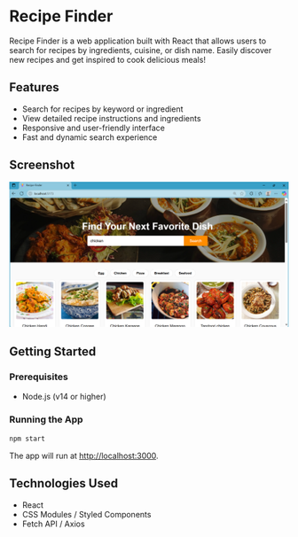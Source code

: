 # Recipe Finder

Recipe Finder is a web application built with React that allows users to search for recipes by ingredients, cuisine, or dish name. Easily discover new recipes and get inspired to cook delicious meals!

## Features

- Search for recipes by keyword or ingredient
- View detailed recipe instructions and ingredients
- Responsive and user-friendly interface
- Fast and dynamic search experience

## Screenshot

![Recipe Finder Screenshot](./src/assets/Screenshot%202025-06-30%20085935.png)

## Getting Started

### Prerequisites

- Node.js (v14 or higher)

### Running the App

```bash
npm start
```

The app will run at [http://localhost:3000](http://localhost:3000).

## Technologies Used

- React
- CSS Modules / Styled Components
- Fetch API / Axios


